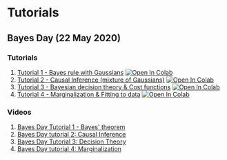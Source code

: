 # Tutorials
## Bayes Day (22 May 2020)
### Tutorials
1. [Tutorial 1 - Bayes rule with Gaussians](Bayes/BayesDay_Tutorial_1.ipynb) [![Open In Colab](https://colab.research.google.com/assets/colab-badge.svg)](https://colab.research.google.com/github/NeuromatchAcademy/course-content/blob/master/tutorials/Bayes/BayesDay_Tutorial_1.ipynb)  
2. [Tutorial 2 - Causal Inference (mixture of Gaussians)](Bayes/BayesDay_Tutorial_2.ipynb) [![Open In Colab](https://colab.research.google.com/assets/colab-badge.svg)](https://colab.research.google.com/github/NeuromatchAcademy/course-content/blob/master/tutorials/Bayes/BayesDay_Tutorial_2.ipynb)  
3. [Tutorial 3 - Bayesian decision theory & Cost functions](Bayes/BayesDay_Tutorial_3.ipynb) [![Open In Colab](https://colab.research.google.com/assets/colab-badge.svg)](https://colab.research.google.com/github/NeuromatchAcademy/course-content/blob/master/tutorials/Bayes/BayesDay_Tutorial_3.ipynb)
3. [Tutorial 4 - Marginalization & Fitting to data](Bayes/BayesDay_Tutorial_4.ipynb) [![Open In Colab](https://colab.research.google.com/assets/colab-badge.svg)](https://colab.research.google.com/github/NeuromatchAcademy/course-content/blob/master/tutorials/Bayes/BayesDay_Tutorial_4.ipynb)
### Videos
1. [Bayes Day Tutorial 1 - Bayes' theorem](https://youtu.be/LhUTj8tT6kE)
2. [Bayes Day tutorial 2: Causal Inference](https://youtu.be/nCQXUJMMhN4)
3. [Bayes Day Tutorial 3: Decision Theory](https://youtu.be/NMDrEANDyfI)
4. [Bayes Day tutorial 4: Marginalization](https://youtu.be/OVDtW6aTz1c)
